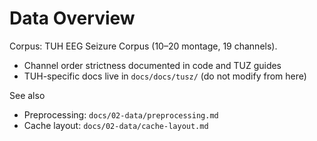 # Data Overview

Corpus: TUH EEG Seizure Corpus (10–20 montage, 19 channels).

- Channel order strictness documented in code and TUZ guides
- TUH-specific docs live in `docs/docs/tusz/` (do not modify from here)

See also

- Preprocessing: `docs/02-data/preprocessing.md`
- Cache layout: `docs/02-data/cache-layout.md`
